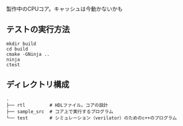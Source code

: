 製作中のCPUコア。キャッシュは今動かないかも

## テストの実行方法

```
mkdir build
cd build
cmake -GNinja ..
ninja
ctest
```


## ディレクトリ構成
```
.
├── rtl	        # HDLファイル。コアの設計
├── sample_src  # コア上で実行するプログラム
└── test        # シミュレーション（verilator）のためのc++のプログラム
```

